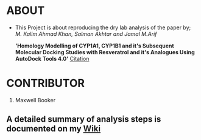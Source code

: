 # ABOUT

* This Project is about reproducing the dry lab analysis of the paper by; _M. Kalim Ahmad Khan, Salman Akhtar and Jamal M.Arif_ 

  **'Homology Modelling of CYP1A1, CYP1B1 and it's Subsequent Molecular Docking Studies with Resveratrol and it's Analogues Using AutoDock Tools 4.0'**
[Citation](https://www.researchgate.net/publication/264790092_Homology_Modeling_of_CYP1A1_CYP1B1_and_its_Subsequent_Molecular_Docking_Studies_with_Resveratrol_and_its_Analogues_using_AutoDock_Tools_40)

# CONTRIBUTOR
1. Maxwell Booker

## A detailed summary of analysis steps is documented on my [Wiki](https://github.com/alunga20/Miniproject/wiki)
